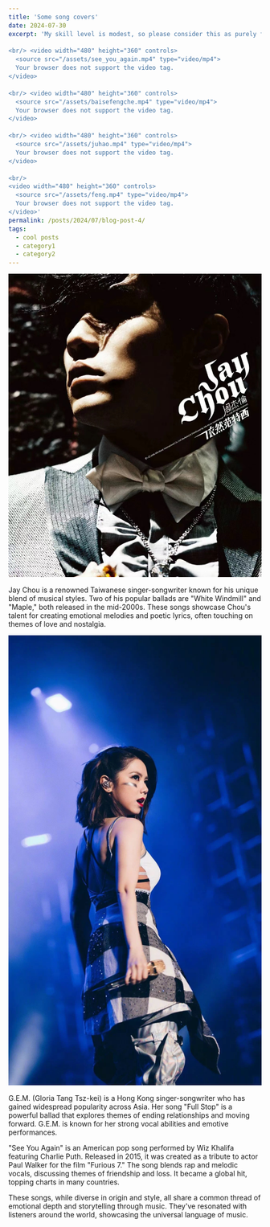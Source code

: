 ```yaml
---
title: 'Some song covers'
date: 2024-07-30
excerpt: 'My skill level is modest, so please consider this as purely for fun and entertainment.

<br/> <video width="480" height="360" controls>
  <source src="/assets/see_you_again.mp4" type="video/mp4">
  Your browser does not support the video tag.
</video>

<br/> <video width="480" height="360" controls>
  <source src="/assets/baisefengche.mp4" type="video/mp4">
  Your browser does not support the video tag.
</video>

<br/> <video width="480" height="360" controls>
  <source src="/assets/juhao.mp4" type="video/mp4">
  Your browser does not support the video tag.
</video>

<br/>
<video width="480" height="360" controls>
  <source src="/assets/feng.mp4" type="video/mp4">
  Your browser does not support the video tag.
</video>'
permalink: /posts/2024/07/blog-post-4/
tags:
  - cool posts
  - category1
  - category2
---
```



<img src='/images/周杰伦.png'>

Jay Chou is a renowned Taiwanese singer-songwriter known for his unique blend of musical styles. Two of his popular ballads are "White Windmill" and "Maple," both released in the mid-2000s. These songs showcase Chou's talent for creating emotional melodies and poetic lyrics, often touching on themes of love and nostalgia.


<img src='/images/邓紫棋.png'>

G.E.M. (Gloria Tang Tsz-kei) is a Hong Kong singer-songwriter who has gained widespread popularity across Asia. Her song "Full Stop" is a powerful ballad that explores themes of ending relationships and moving forward. G.E.M. is known for her strong vocal abilities and emotive performances.

"See You Again" is an American pop song performed by Wiz Khalifa featuring Charlie Puth. Released in 2015, it was created as a tribute to actor Paul Walker for the film "Furious 7." The song blends rap and melodic vocals, discussing themes of friendship and loss. It became a global hit, topping charts in many countries.

These songs, while diverse in origin and style, all share a common thread of emotional depth and storytelling through music. They've resonated with listeners around the world, showcasing the universal language of music.
